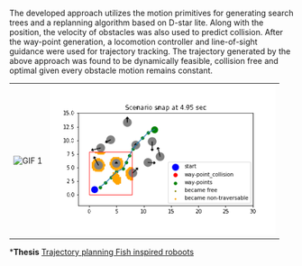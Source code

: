 The developed approach utilizes the motion primitives for generating search trees and a replanning algorithm based on D-star lite. Along with the
position, the velocity of obstacles was also used to predict collision. After the way-point generation,
a locomotion controller and line-of-sight guidance were used for trajectory tracking.
The trajectory generated by the above approach was found to be dynamically feasible, collision
free and optimal given every obstacle motion remains constant. 
<table>
  <tr>
    <td><img src="https://github.com/the-ray-kar/Trajectory-Planning-Fish-inspired-robots/blob/9103275aaadc830f8c8dbebb427bb88408d9b8e8/Simulation_raw_results/20ms/eelenv.gif" alt="GIF 1" width="400"/></td>
    <td><img src="https://github.com/the-ray-kar/Trajectory-Planning-Fish-inspired-robots/blob/4e8dc5cc4025da5cbf01da679ca6ac9178434587/Simulation_raw_results/20ms/eelplan.gif" alt="GIF 2" width="400"/></td>
  </tr>
</table>

***Thesis** [Trajectory planning Fish inspired roboots](https://github.com/the-ray-kar/Trajectory-Planning-Fish-inspired-robots/blob/master/thesis_trajectoryplanning_akshay.pdf)
